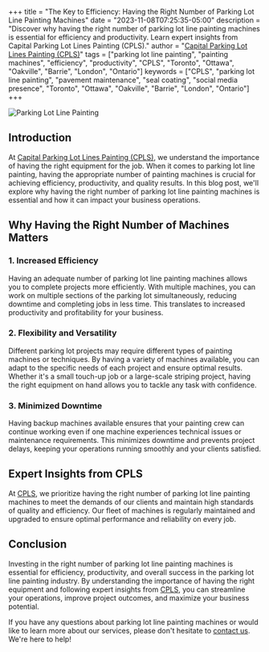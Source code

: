 +++
title = "The Key to Efficiency: Having the Right Number of Parking Lot Line Painting Machines"
date = "2023-11-08T07:25:35-05:00"
description = "Discover why having the right number of parking lot line painting machines is essential for efficiency and productivity. Learn expert insights from Capital Parking Lot Lines Painting (CPLS)."
author = "[Capital Parking Lot Lines Painting (CPLS)](https://capitalpaintingservices.ca/)"
tags = ["parking lot line painting", "painting machines", "efficiency", "productivity", "CPLS", "Toronto", "Ottawa", "Oakville", "Barrie", "London", "Ontario"]
keywords = ["CPLS", "parking lot line painting", "pavement maintenance", "seal coating", "social media presence", "Toronto", "Ottawa", "Oakville", "Barrie", "London", "Ontario"]
+++

![Parking Lot Line Painting](/blog/titan.jpeg "The Titan 3500 Powrliner")

## Introduction

At [Capital Parking Lot Lines Painting (CPLS)](https://capitalpaintingservices.ca/), we understand the importance of having the right equipment for the job. When it comes to parking lot line painting, having the appropriate number of painting machines is crucial for achieving efficiency, productivity, and quality results. In this blog post, we'll explore why having the right number of parking lot line painting machines is essential and how it can impact your business operations.

## Why Having the Right Number of Machines Matters

### 1. Increased Efficiency

Having an adequate number of parking lot line painting machines allows you to complete projects more efficiently. With multiple machines, you can work on multiple sections of the parking lot simultaneously, reducing downtime and completing jobs in less time. This translates to increased productivity and profitability for your business.

### 2. Flexibility and Versatility

Different parking lot projects may require different types of painting machines or techniques. By having a variety of machines available, you can adapt to the specific needs of each project and ensure optimal results. Whether it's a small touch-up job or a large-scale striping project, having the right equipment on hand allows you to tackle any task with confidence.

### 3. Minimized Downtime

Having backup machines available ensures that your painting crew can continue working even if one machine experiences technical issues or maintenance requirements. This minimizes downtime and prevents project delays, keeping your operations running smoothly and your clients satisfied.

## Expert Insights from CPLS

At [CPLS](https://capitalpaintingservices.ca/), we prioritize having the right number of parking lot line painting machines to meet the demands of our clients and maintain high standards of quality and efficiency. Our fleet of machines is regularly maintained and upgraded to ensure optimal performance and reliability on every job.

## Conclusion

Investing in the right number of parking lot line painting machines is essential for efficiency, productivity, and overall success in the parking lot line painting industry. By understanding the importance of having the right equipment and following expert insights from [CPLS](https://capitalpaintingservices.ca/), you can streamline your operations, improve project outcomes, and maximize your business potential.

If you have any questions about parking lot line painting machines or would like to learn more about our services, please don't hesitate to [contact us](https://capitalpaintingservices.ca/). We're here to help!
